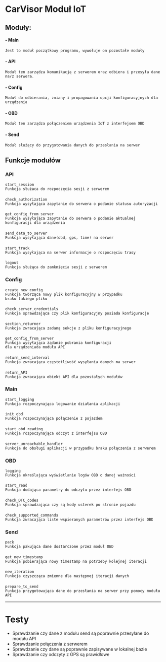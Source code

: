 # CarVisor Moduł IoT

## Moduły:

#### - Main
    Jest to moduł początkowy programu, wywołuje on pozostałe moduły
#### - API
    Moduł ten zarządza komunikacją z serwerem oraz odbiera i przesyła dane
    na/z serwera. 
#### - Config
    Moduł do odbierania, zmiany i propagowania opcji konfiguracyjnych dla
    urządzenia
#### - OBD
    Moduł ten zarządza połączeniem urządzenia IoT z interfejsem OBD
#### - Send
    Moduł służący do przygotowania danych do przesłania na serwer

## Funkcje modułów

### API

    start_session
    Funkcja służaca do rozpoczęcia sesji z serwerem
####
    check_authorization
    Funkcja wysyłająca zapytanie do serwera o podanie statusu autoryzacji
####
    get_config_from_server
    Funkcja wysyłająca zapytanie do serwera o podanie aktualnej 
    konfiguracji dla urządzenia
####
    send_data_to_server
    Funkcja wysyłająca dane(obd, gps, time) na serwer
####
    start_track
    Funkcja wysyłająca na serwer informacje o rozpoczęciu trasy
####
    logout
    Funkcja służąca do zamknięcia sesji z serwerem

### Config
    create_new_config
    Funkcja tworząca nowy plik konfiguracyjny w przypadku
    braku takiego pliku
####
    check_server_credentials
    Funkcja sprawdzająca czy plik konfiguracyjny posiada konfiguracje
####
    section_returner
    Funkcja zwracająca zadaną sekcje z pliku konfiguracyjnego
####
    get_config_from_server
    Funkcja wysyłająca żądanie pobrania konfiguracji
    dla urządzeniada modułu API 
####
    return_send_interval
    Funkcja zwracająca częstotliwość wysyłania danych na serwer
####
    return_API
    Funkcja zwracająca obiekt API dla pozostałych modułów
### Main
    start_logging
    Funkcja rozpoczynająca logowanie działania aplikacji
####
    init_obd
    Funkcja rozpoczynająca połączenie z pojazdem
####
    start_obd_reading
    Funkcja rozpoczynająca odczyt z interfejsu OBD
####
    server_unreachable_handler
    Funkcja do obsługi aplikacji w przypadku braku połączenia z serwerem
### OBD
    logging
    Funkcja określająca wyświetlanie logów OBD o danej ważności
####
    start_read
    Funkcja dodająca parametry do odczytu przez interfejs OBD
####
    check_DTC_codes
    Funkcja sprawdzająca czy są kody usterek po stronie pojazdu
####
    check_supported_commands
    Funkcja zwracająca liste wspieranych parametrów przez interfejs OBD
### Send
    pack
    Funkcja pakująca dane dostarczone przez moduł OBD
####
    get_new_timestamp
    Funkcja pobierająca nowy timestamp na potrzeby kolejnej iteracji
####
    new_iteration
    Funkcja czyszcząca zmienne dla następnej iteracji danych
####
    prepare_to_send
    Funkcja przygotowująca dane do przesłania na serwer przy pomocy modułu API
---
# Testy

- Sprawdzanie czy dane z modułu send są poprawnie przesyłane do modułu API
- Sprawdzanie połączenia z serwerem
- Sprawdzanie czy dane są poprawnie zapisywane w lokalnej bazie
- Sprawdzanie czy odczyty z GPS są prawidłowe